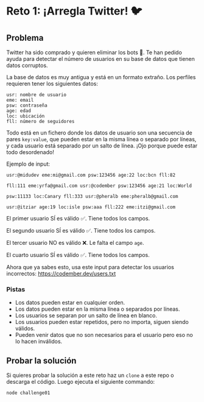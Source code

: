 # Reto 1: ¡Arregla Twitter! 🐦

## Problema

Twitter ha sido comprado y quieren eliminar los bots 🤖. Te han pedido ayuda para detectar el número de usuarios en su base de datos que tienen datos corruptos.

La base de datos es muy antigua y está en un formato extraño. Los perfiles requieren tener los siguientes datos:

```
usr: nombre de usuario
eme: email
psw: contraseña
age: edad
loc: ubicación
fll: número de seguidores
```

Todo está en un fichero donde los datos de usuario son una secuencia de pares `key:value`, que pueden estar en la misma línea o separado por líneas, y cada usuario está separado por un salto de línea. ¡Ojo porque puede estar todo desordenado!

Ejemplo de input:

```
usr:@midudev eme:mi@gmail.com psw:123456 age:22 loc:bcn fll:82

fll:111 eme:yrfa@gmail.com usr:@codember psw:123456 age:21 loc:World

psw:11133 loc:Canary fll:333 usr:@pheralb eme:pheralb@gmail.com

usr:@itziar age:19 loc:isle psw:aaa fll:222 eme:itzi@gmail.com
```

El primer usuario SÍ es válido ✅. Tiene todos los campos.

El segundo usuario SÍ es válido ✅. Tiene todos los campos.

El tercer usuario NO es válido ❌. Le falta el campo `age`.

El cuarto usuario SÍ es válido ✅. Tiene todos los campos.


Ahora que ya sabes esto, usa este input para detectar los usuarios incorrectos: https://codember.dev/users.txt

### Pistas

* Los datos pueden estar en cualquier orden.
* Los datos pueden estar en la misma línea o separados por líneas.
* Los usuarios se separan por un salto de línea en blanco.
* Los usuarios pueden estar repetidos, pero no importa, siguen siendo válidos.
* Pueden venir datos que no son necesarios para el usuario pero eso no lo hacen inválidos.


## Probar la solución

Si quieres probar la solución a este reto haz un `clone` a este repo o descarga el código. Luego ejecuta el siguiente commando:

```
node challenge01
```
